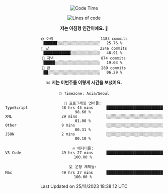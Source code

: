 <div align="center">

<br />

 <!--START_SECTION:waka-->
![Code Time](http://img.shields.io/badge/Code%20Time-1%2C702%20hrs%2023%20mins-blue)

![Lines of code](https://img.shields.io/badge/%EC%A0%80%EB%8A%94%20%EC%97%AC%ED%83%9C%EA%B9%8C%EC%A7%80%20-3.2%20million%20%EC%A4%84%EC%9D%98%20%EC%BD%94%EB%93%9C%EB%A5%BC%20%EC%9E%91%EC%84%B1%ED%96%88%EC%96%B4%EC%9A%94.-blue)

**저는 아침형 인간이에요. 🐤** 

```text
🌞 아침                     1183 commits        ██████░░░░░░░░░░░░░░░░░░░   25.76 % 
🌆 낮　                     2246 commits        ████████████░░░░░░░░░░░░░   48.91 % 
🌃 저녁                     874 commits         █████░░░░░░░░░░░░░░░░░░░░   19.03 % 
🌙 밤　                     289 commits         ██░░░░░░░░░░░░░░░░░░░░░░░   06.29 % 
```


📊 **저는 이번주를 이렇게 시간을 보냈어요.** 

```text
🕑︎ Timezone: Asia/Seoul

💬 프로그래밍 언어들: 
TypeScript               48 hrs 45 mins      █████████████████████████   98.60 % 
XML                      29 mins             ░░░░░░░░░░░░░░░░░░░░░░░░░   01.00 % 
Other                    9 mins              ░░░░░░░░░░░░░░░░░░░░░░░░░   00.31 % 
JSON                     2 mins              ░░░░░░░░░░░░░░░░░░░░░░░░░   00.10 % 

🔥 에디터들: 
VS Code                  49 hrs 27 mins      █████████████████████████   100.00 % 

💻 운영 체제들: 
Mac                      49 hrs 27 mins      █████████████████████████   100.00 % 
```


 Last Updated on 25/11/2023 18:38:12 UTC
<!--END_SECTION:waka-->

</div>
